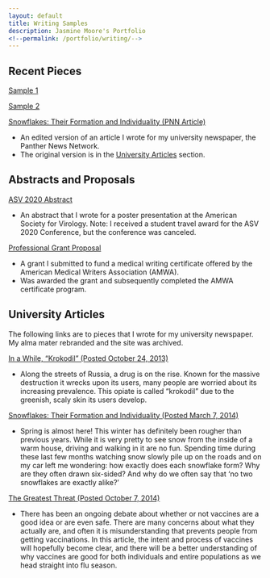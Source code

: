 ```yaml
---
layout: default
title: Writing Samples
description: Jasmine Moore's Portfolio
<!--permalink: /portfolio/writing/-->
---
```


## Recent Pieces

[Sample 1](url)

[Sample 2](url)

[Snowflakes: Their Formation and Individuality (PNN Article)](https://acrobat.adobe.com/link/review?uri=urn:aaid:scds:US:71ae02af-358b-36be-ae5b-700268bbb55e)
*  An edited version of an article I wrote for my university newspaper, the Panther News Network.
*  The original version is in the [University Articles](#university-artices) section.

## Abstracts and Proposals

[ASV 2020 Abstract](https://acrobat.adobe.com/link/review?uri=urn:aaid:scds:US:2e516f86-7780-3547-a654-dec4d9d2f6cd)
*  An abstract that I wrote for a poster presentation at the American Society for Virology. 
Note: I received a student travel award for the ASV 2020 Conference, but the conference was canceled.

[Professional Grant Proposal]()
*  A grant I submitted to fund a medical writing certificate offered by the American Medical Writers Association (AMWA).
*  Was awarded the grant and subsequently completed the AMWA certificate program. 

## University Articles

The following links are to pieces that I wrote for my university newspaper. My alma mater rebranded and the site was archived.

[In a While, “Krokodil” (Posted October 24, 2013)](https://web.archive.org/web/20140911194400/http:/www.panthernewsnetwork.com/top-stories/2013/10/24/in-a-while-krokodil/)
*  Along the streets of Russia, a drug is on the rise. Known for the massive destruction it wrecks upon its users, many people are worried about its increasing prevalence. This opiate is called “krokodil” due to the greenish, scaly skin its users develop.

[Snowflakes: Their Formation and Individuality (Posted March 7, 2014)](https://web.archive.org/web/20140715174440/http:/www.panthernewsnetwork.com/top-stories/2014/03/07/snowflakes-their-formation-and-individuality/)
*  Spring is almost here! This winter has definitely been rougher than previous years. While it is very pretty to see snow from the inside of a warm house, driving and walking in it are no fun. Spending time during these last few months watching snow slowly pile up on the roads and on my car left me wondering: how exactly does each snowflake form? Why are they often drawn six-sided? And why do we often say that ‘no two snowflakes are exactly alike?’

[The Greatest Threat (Posted October 7, 2014)](https://web.archive.org/web/20141012112707/http:/www.panthernewsnetwork.com/top-stories/2014/10/07/the-greatest-threat/)
*  There has been an ongoing debate about whether or not vaccines are a good idea or are even safe. There are many concerns about what they actually are, and often it is misunderstanding that prevents people from getting vaccinations. In this article, the intent and process of vaccines will hopefully become clear, and there will be a better understanding of why vaccines are good for both individuals and entire populations as we head straight into flu season.
